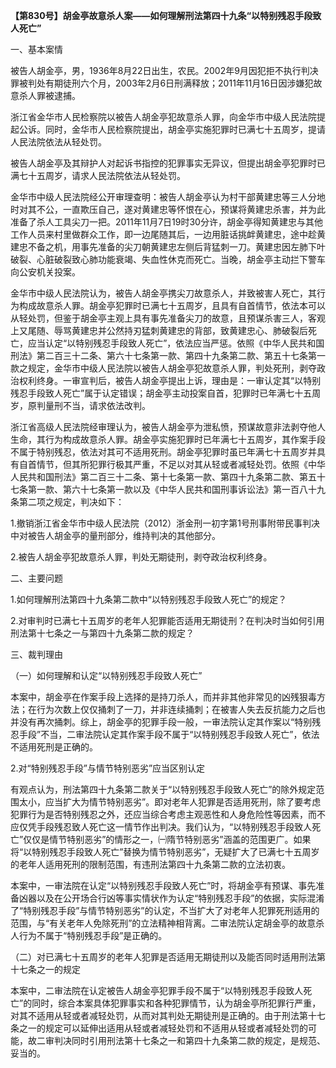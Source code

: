 **【第830号】胡金亭故意杀人案——如何理解刑法第四十九条“以特别残忍手段致人死亡”**

一、基本案情

被告人胡金亭，男，1936年8月22日出生，农民。2002年9月因犯拒不执行判决罪被判处有期徒刑六个月，2003年2月6日刑满释放；2011年11月16日因涉嫌犯故意杀人罪被逮捕。

浙江省金华市人民检察院以被告人胡金亭犯故意杀人罪，向金华市中级人民法院提起公诉。同时，金华市人民检察院提出，胡金亭实施犯罪时已满七十五周岁，提请人民法院依法从轻处罚。

被告人胡金亭及其辩护人对起诉书指控的犯罪事实无异议，但提出胡金亭犯罪时已满七十五周岁，请求人民法院依法从轻处罚。

金华市中级人民法院经公开审理查明：被告人胡金亭认为村干部黄建忠等三人分地时对其不公，一直欺压自己，遂对黄建忠等怀恨在心，预谋将黄建忠杀害，并为此准备了杀人工具尖刀一把。2011年11月7日19时30分许，胡金亭得知黄建忠与其他工作人员来村里做群众工作，即一边尾随其后，一边用脏话挑衅黄建忠，途中趁黄建忠不备之机，用事先准备的尖刀朝黄建忠左侧后背猛刺一刀。黄建忠因左肺下叶破裂、心脏破裂致心肺功能衰竭、失血性休克而死亡。当晚，胡金亭主动拦下警车向公安机关投案。

金华市中级人民法院认为，被告人胡金亭携尖刀故意杀人，并致被害人死亡，其行为构成故意杀人罪。胡金亭犯罪时已满七十五周岁，且具有自首情节，依法本可以从轻处罚，但鉴于胡金亭主观上具有事先准备尖刀的故意，且预谋杀害三人，客观上又尾随、辱骂黄建忠并公然持刃猛刺黄建忠的背部，致黄建忠心、肺破裂后死亡，应当认定“以特别残忍手段致人死亡”，依法应当严惩。依照《中华人民共和国刑法》第二百三十二条、第六十七条第一款、第四十九条第二款、第五十七条第一款之规定，金华市中级人民法院以被告人胡金亭犯故意杀人罪，判处死刑，剥夺政治权利终身。一审宣判后，被告人胡金亭提出上诉，理由是：一审认定其“以特别残忍手段致人死亡”属于认定错误；胡金亭主动投案自首，犯罪时已年满七十五周岁，原判量刑不当，请求依法改判。

浙江省高级人民法院经审理认为，被告人胡金亭为泄私愤，预谋故意非法剥夺他人生命，其行为构成故意杀人罪。胡金亭实施犯罪时已年满七十五周岁，其作案手段不属于特别残忍，依法对其可不适用死刑。胡金亭犯罪时虽已年满七十五周岁并具有自首情节，但其所犯罪行极其严重，不足以对其从轻或者减轻处罚。依照《中华人民共和国刑法》第二百三十二条、第十七条第一款、第四十九条第二款、第五十七条第一款、第六十七条第一款以及《中华人民共和国刑事诉讼法》第一百八十九条第二项之规定，判决如下：

1.撤销浙江省金华市中级人民法院（2012）浙金刑一初字第1号刑事附带民事判决中对被告人胡金亭的量刑部分，维持判决的其他部分。

2.被告人胡金亭犯故意杀人罪，判处无期徒刑，剥夺政治权利终身。

二、主要问题

1.如何理解刑法第四十九条第二款中“以特别残忍手段致人死亡”的规定？

2.对审判时已满七十五周岁的老年人犯罪能否适用无期徒刑？在判决时当如何引用刑法第十七条之一与第四十九条第二款的规定？

三、裁判理由

（一）如何理解和认定“以特别残忍手段致人死亡”

本案中，胡金亭在作案手段上选择的是持刀杀人，而并非其他非常见的凶残狠毒方法；在行为次数上仅仅捅刺了一刀，并非连续捅刺；在被害人失去反抗能力之后也并没有再次捅刺。综上，胡金亭的犯罪手段一般，一审法院认定其作案以“特别残忍手段”不当，二审法院认定其作案手段不属于“以特别残忍手段致人死亡”，依法不适用死刑是正确的。

2.对“特别残忍手段”与情节特别恶劣”应当区别认定

有观点认为，刑法第四十九条第二款关于“以特别残忍手段致人死亡”的除外规定范围太小，应当扩大为情节特别恶劣”。即对老年人犯罪是否适用死刑，除了要考虑犯罪行为是否特别残忍之外，还应当综合考虑主观恶性和人身危险性等因素，而不应仅凭手段残忍致人死亡这一情节作出判决。我们认为，“以特别残忍手段致人死亡”仅仅是情节特别恶劣”的情形之一，㈠隋节特别恶劣”涵盖的范围更广。如果将“以特别残忍手段致人死亡”替换为情节特别恶劣”，无疑扩大了已满七十五周岁的老年人适用死刑的限制范围，有违刑法第四十九条第二款的立法初衷。

本案中，一审法院在认定“以特别残忍手段致人死亡”时，将胡金亭有预谋、事先准备凶器以及在公开场合行凶等事实情状作为认定“特别残忍手段”的依据，实际混淆了“特别残忍手段”与情节特别恶劣”的认定，不当扩大了对老年人犯罪死刑适用的范围，与“有关老年人免除死刑”的立法精神相背离。二审法院认定胡金亭的故意杀人行为不属于“特别残忍手段”是正确的。

（二）对已满七十五周岁的老年人犯罪是否适用无期徒刑以及能否同时适用刑法第十七条之一的规定

本案中，二审法院在认定被告人胡金亭犯罪手段不属于“以特别残忍手段致人死亡”的同时，综合本案具体犯罪事实和各种犯罪情节，认为胡金亭所犯罪行严重，对其不适用从轻或者减轻处罚，从而对其判处无期徒刑是正确的。由于刑法第十七条之一的规定可以延伸出适用从轻或者减轻处罚和不适用从轻或者减轻处罚的可能，故二审判决同时引用刑法第十七条之一和第四十九条第二款的规定，是规范、妥当的。